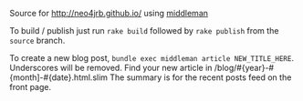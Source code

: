 
Source for http://neo4jrb.github.io/ using [middleman](http://middlemanapp.com/)

To build / publish just run `rake build` followed by `rake publish` from the `source` branch.

To create a new blog post, `bundle exec middleman article NEW_TITLE_HERE`. Underscores will be removed. Find your new article in /blog/#{year}-#{month]-#{date}.html.slim
The summary is for the recent posts feed on the front page.
